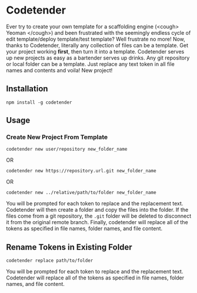 # Codetender
Ever try to create your own template for a scaffolding engine (&lt;cough&gt; Yeoman &lt;/cough&gt;) and been frustrated with the seemingly endless cycle of edit template/deploy template/test template? Well frustrate no more! Now, thanks to Codetender, literally any collection of files can be a template. Get your project working **first**, then turn it into a template. Codetender serves up new projects as easy as a bartender serves up drinks. Any git repository or local folder can be a template. Just replace any text token in all file names and contents and voila! New project!

## Installation

    npm install -g codetender

## Usage

### Create New Project From Template

    codetender new user/repository new_folder_name

OR

    codetender new https://repository.url.git new_folder_name

OR

    codetender new ../relative/path/to/folder new_folder_name

You will be prompted for each token to replace and the replacement text. Codetender will then create a folder and copy the files into the folder. If the files come from a git repository, the `.git` folder will be deleted to disconnect it from the original remote branch. Finally, codetender will replace all of the tokens as specified in file names, folder names, and file content.

## Rename Tokens in Existing Folder

    codetender replace path/to/folder

You will be prompted for each token to replace and the replacement text. Codetender will replace all of the tokens as specified in file names, folder names, and file content.
